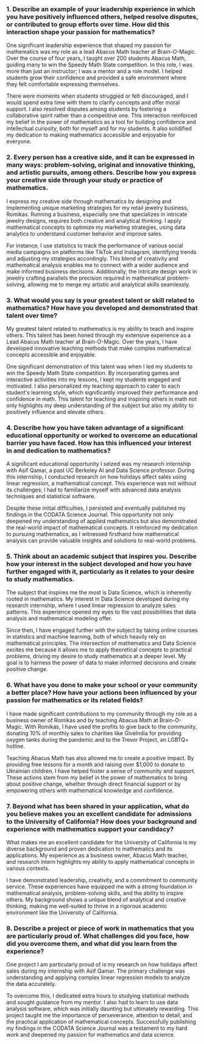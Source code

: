 ### 1. Describe an example of your leadership experience in which you have positively influenced others, helped resolve disputes, or contributed to group efforts over time. How did this interaction shape your passion for mathematics?

One significant leadership experience that shaped my passion for mathematics was my role as a lead Abacus Math teacher at Brain-O-Magic. Over the course of four years, I taught over 200 students Abacus Math, guiding many to win the Speedy Math State competition. In this role, I was more than just an instructor; I was a mentor and a role model. I helped students grow their confidence and provided a safe environment where they felt comfortable expressing themselves. 

There were moments when students struggled or felt discouraged, and I would spend extra time with them to clarify concepts and offer moral support. I also resolved disputes among students by fostering a collaborative spirit rather than a competitive one. This interaction reinforced my belief in the power of mathematics as a tool for building confidence and intellectual curiosity, both for myself and for my students. It also solidified my dedication to making mathematics accessible and enjoyable for everyone.

### 2. Every person has a creative side, and it can be expressed in many ways: problem-solving, original and innovative thinking, and artistic pursuits, among others. Describe how you express your creative side through your study or practice of mathematics.

I express my creative side through mathematics by designing and implementing unique marketing strategies for my retail jewelry business, Romikas. Running a business, especially one that specializes in intricate jewelry designs, requires both creative and analytical thinking. I apply mathematical concepts to optimize my marketing strategies, using data analytics to understand customer behavior and improve sales.

For instance, I use statistics to track the performance of various social media campaigns on platforms like TikTok and Instagram, identifying trends and adjusting my strategies accordingly. This blend of creativity and mathematical analysis enables me to connect with a wider audience and make informed business decisions. Additionally, the intricate design work in jewelry crafting parallels the precision required in mathematical problem-solving, allowing me to merge my artistic and analytical skills seamlessly.

### 3. What would you say is your greatest talent or skill related to mathematics? How have you developed and demonstrated that talent over time?

My greatest talent related to mathematics is my ability to teach and inspire others. This talent has been honed through my extensive experience as a Lead Abacus Math teacher at Brain-O-Magic. Over the years, I have developed innovative teaching methods that make complex mathematical concepts accessible and enjoyable. 

One significant demonstration of this talent was when I led my students to win the Speedy Math State competition. By incorporating games and interactive activities into my lessons, I kept my students engaged and motivated. I also personalized my teaching approach to cater to each student's learning style, which significantly improved their performance and confidence in math. This talent for teaching and inspiring others in math not only highlights my deep understanding of the subject but also my ability to positively influence and elevate others.

### 4. Describe how you have taken advantage of a significant educational opportunity or worked to overcome an educational barrier you have faced. How has this influenced your interest in and dedication to mathematics?

A significant educational opportunity I seized was my research internship with Asif Qamar, a past UC Berkeley AI and Data Science professor. During this internship, I conducted research on how holidays affect sales using linear regression, a mathematical concept. This experience was not without its challenges; I had to familiarize myself with advanced data analysis techniques and statistical software.

Despite these initial difficulties, I persisted and eventually published my findings in the CODATA Science Journal. This opportunity not only deepened my understanding of applied mathematics but also demonstrated the real-world impact of mathematical concepts. It reinforced my dedication to pursuing mathematics, as I witnessed firsthand how mathematical analysis can provide valuable insights and solutions to real-world problems.

### 5. Think about an academic subject that inspires you. Describe how your interest in the subject developed and how you have further engaged with it, particularly as it relates to your desire to study mathematics.

The subject that inspires me the most is Data Science, which is inherently rooted in mathematics. My interest in Data Science developed during my research internship, where I used linear regression to analyze sales patterns. This experience opened my eyes to the vast possibilities that data analysis and mathematical modeling offer.

Since then, I have engaged further with the subject by taking online courses in statistics and machine learning, both of which heavily rely on mathematical principles. The intersection of mathematics and Data Science excites me because it allows me to apply theoretical concepts to practical problems, driving my desire to study mathematics at a deeper level. My goal is to harness the power of data to make informed decisions and create positive change.

### 6. What have you done to make your school or your community a better place? How have your actions been influenced by your passion for mathematics or its related fields?

I have made significant contributions to my community through my role as a business owner of Romikas and by teaching Abacus Math at Brain-O-Magic. With Romikas, I have used the profits to give back to the community, donating 10% of monthly sales to charities like GiveIndia for providing oxygen tanks during the pandemic and to the Trevor Project, an LGBTQ+ hotline.

Teaching Abacus Math has also allowed me to create a positive impact. By providing free lessons for a month and raising over $1,000 to donate to Ukrainian children, I have helped foster a sense of community and support. These actions stem from my belief in the power of mathematics to bring about positive change, whether through direct financial support or by empowering others with mathematical knowledge and confidence.

### 7. Beyond what has been shared in your application, what do you believe makes you an excellent candidate for admissions to the University of California? How does your background and experience with mathematics support your candidacy?

What makes me an excellent candidate for the University of California is my diverse background and proven dedication to mathematics and its applications. My experience as a business owner, Abacus Math teacher, and research intern highlights my ability to apply mathematical concepts in various contexts. 

I have demonstrated leadership, creativity, and a commitment to community service. These experiences have equipped me with a strong foundation in mathematical analysis, problem-solving skills, and the ability to inspire others. My background shows a unique blend of analytical and creative thinking, making me well-suited to thrive in a rigorous academic environment like the University of California.

### 8. Describe a project or piece of work in mathematics that you are particularly proud of. What challenges did you face, how did you overcome them, and what did you learn from the experience?

One project I am particularly proud of is my research on how holidays affect sales during my internship with Asif Qamar. The primary challenge was understanding and applying complex linear regression models to analyze the data accurately. 

To overcome this, I dedicated extra hours to studying statistical methods and sought guidance from my mentor. I also had to learn to use data analysis software, which was initially daunting but ultimately rewarding. This project taught me the importance of perseverance, attention to detail, and the practical application of mathematical concepts. Successfully publishing my findings in the CODATA Science Journal was a testament to my hard work and deepened my passion for mathematics and data science.